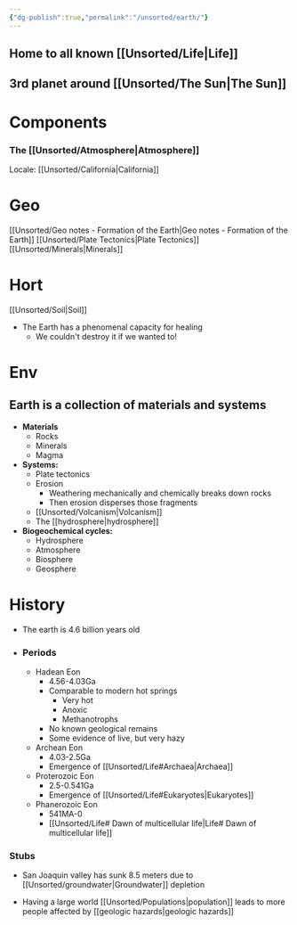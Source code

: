 ```yaml
---
{"dg-publish":true,"permalink":"/unsorted/earth/"}
---
```



## Home to all known [[Unsorted/Life\|Life]]
## 3rd planet around [[Unsorted/The Sun\|The Sun]]



# Components

### The [[Unsorted/Atmosphere\|Atmosphere]]




Locale: [[Unsorted/California\|California]]

# Geo
[[Unsorted/Geo notes - Formation of the Earth\|Geo notes - Formation of the Earth]]
[[Unsorted/Plate Tectonics\|Plate Tectonics]]
[[Unsorted/Minerals\|Minerals]]

# Hort
[[Unsorted/Soil\|Soil]]
- The Earth has a phenomenal capacity for healing
	- We couldn't destroy it if we wanted to!

# Env

## Earth is a collection of materials and systems

- **Materials**
	- Rocks
	- Minerals
	- Magma
- **Systems:**
	- Plate tectonics
	- Erosion
		- Weathering mechanically and chemically breaks down rocks
		- Then erosion disperses those fragments
	- [[Unsorted/Volcanism\|Volcanism]]
	- The [[hydrosphere\|hydrosphere]]
- **Biogeochemical cycles:**
	- Hydrosphere
	- Atmosphere
	- Biosphere
	- Geosphere





# History
- The earth is 4.6 billion years old
- ### Periods
	- Hadean Eon
		- 4.56-4.03Ga
		- Comparable to modern hot springs
			- Very hot
			- Anoxic
			- Methanotrophs
		- No known geological remains
		- Some evidence of live, but very hazy
	- Archean Eon
		- 4.03-2.5Ga
		- Emergence of [[Unsorted/Life#Archaea\|Archaea]]
	- Proterozoic Eon
		- 2.5-0.541Ga
		- Emergence of [[Unsorted/Life#Eukaryotes\|Eukaryotes]]
	- Phanerozoic Eon
		- 541MA-0
		- [[Unsorted/Life# Dawn of multicellular life\|Life# Dawn of multicellular life]]


### Stubs
- San Joaquin valley has sunk 8.5 meters due to [[Unsorted/groundwater\|Groundwater]] depletion

- Having a large world [[Unsorted/Populations\|population]] leads to more people affected by [[geologic hazards\|geologic hazards]]




